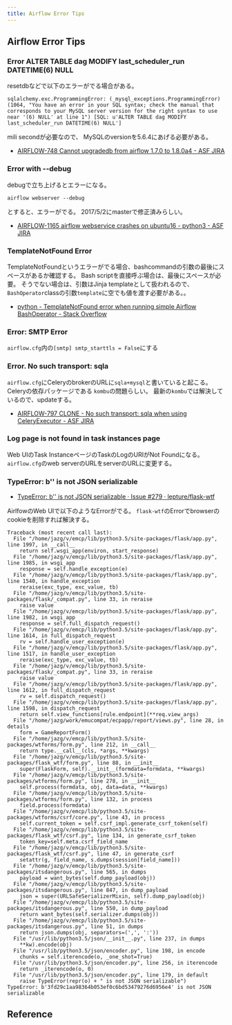 ```yaml
---
title: Airflow Error Tips
---
```


## Airflow Error Tips

### Error ALTER TABLE dag MODIFY last_scheduler_run DATETIME(6) NULL
resetdbなどで以下のエラーがでる場合がある。

```
sqlalchemy.exc.ProgrammingError: (_mysql_exceptions.ProgrammingError) (1064, "You have an error in your SQL syntax; check the manual that corresponds to your MySQL server version for the right syntax to use near '(6) NULL' at line 1") [SQL: u'ALTER TABLE dag MODIFY last_scheduler_run DATETIME(6) NULL']
```

mili secondが必要なので、 MySQLのversionを5.6.4にあげる必要がある。

* [AIRFLOW-748 Cannot upgradedb from airflow 1.7.0 to 1.8.0a4 - ASF JIRA](https://issues.apache.org/jira/browse/AIRFLOW-748)

### Error with --debug
debugで立ち上げるとエラーになる。

```
airflow webserver --debug
```

とすると、エラーがでる。
2017/5/2にmasterで修正済みらしい。

* [AIRFLOW-1165 airflow webservice crashes on ubuntu16 - python3 - ASF JIRA](https://issues.apache.org/jira/browse/AIRFLOW-1165)

### TemplateNotFound Error
TemplateNotFoundというエラーがでる場合、bashcommandの引数の最後にスペースがあるか確認する。
Bash scriptを直接呼ぶ場合は、最後にスペースが必要。
そうでない場合は、引数はJinja templateとして扱われるので、`BashOperator`classの引数`template`に空でも値を渡す必要がある。。

* [python - TemplateNotFound error when running simple Airflow BashOperator - Stack Overflow](https://stackoverflow.com/questions/42147514/templatenotfound-error-when-running-simple-airflow-bashoperator)

### Error: SMTP Error
`airflow.cfg`内の`[smtp] smtp_starttls = False`にする


### Error. No such transport: sqla
`airflow.cfg`にCeleryのbrokerのURLに`sqla+mysql`と書いていると起こる。
Celeryの依存パッケージである `kombu`の問題らしい。
最新の`kombu`では解決しているので、updateする。

* [AIRFLOW-797 CLONE - No such transport: sqla when using CeleryExecutor - ASF JIRA](https://issues.apache.org/jira/browse/AIRFLOW-797)

### Log page is not found in task instances page
Web UIのTask InstanceページのTaskのLogのURIがNot Foundになる。
`airflow.cfg`のweb serverのURLをserverのURLに変更する。

### TypeError: b'' is not JSON serializable
* [TypeError: b'' is not JSON serializable · Issue #279 · lepture/flask-wtf](https://github.com/lepture/flask-wtf/issues/279)

AirlfowのWeb UIで以下のようなErrorがでる。
`flask-wtf`のErrorでbrowserのcookieを削除すれば解決する。

```
Traceback (most recent call last):
  File "/home/jazg/v/emcp/lib/python3.5/site-packages/flask/app.py", line 1997, in __call__
    return self.wsgi_app(environ, start_response)
  File "/home/jazg/v/emcp/lib/python3.5/site-packages/flask/app.py", line 1985, in wsgi_app
    response = self.handle_exception(e)
  File "/home/jazg/v/emcp/lib/python3.5/site-packages/flask/app.py", line 1540, in handle_exception
    reraise(exc_type, exc_value, tb)
  File "/home/jazg/v/emcp/lib/python3.5/site-packages/flask/_compat.py", line 33, in reraise
    raise value
  File "/home/jazg/v/emcp/lib/python3.5/site-packages/flask/app.py", line 1982, in wsgi_app
    response = self.full_dispatch_request()
  File "/home/jazg/v/emcp/lib/python3.5/site-packages/flask/app.py", line 1614, in full_dispatch_request
    rv = self.handle_user_exception(e)
  File "/home/jazg/v/emcp/lib/python3.5/site-packages/flask/app.py", line 1517, in handle_user_exception
    reraise(exc_type, exc_value, tb)
  File "/home/jazg/v/emcp/lib/python3.5/site-packages/flask/_compat.py", line 33, in reraise
    raise value
  File "/home/jazg/v/emcp/lib/python3.5/site-packages/flask/app.py", line 1612, in full_dispatch_request
    rv = self.dispatch_request()
  File "/home/jazg/v/emcp/lib/python3.5/site-packages/flask/app.py", line 1598, in dispatch_request
    return self.view_functions[rule.endpoint](**req.view_args)
  File "/home/jazg/work/emucompat/ecpapp/report/views.py", line 28, in details
    form = GameReportForm()
  File "/home/jazg/v/emcp/lib/python3.5/site-packages/wtforms/form.py", line 212, in __call__
    return type.__call__(cls, *args, **kwargs)
  File "/home/jazg/v/emcp/lib/python3.5/site-packages/flask_wtf/form.py", line 88, in __init__
    super(FlaskForm, self).__init__(formdata=formdata, **kwargs)
  File "/home/jazg/v/emcp/lib/python3.5/site-packages/wtforms/form.py", line 278, in __init__
    self.process(formdata, obj, data=data, **kwargs)
  File "/home/jazg/v/emcp/lib/python3.5/site-packages/wtforms/form.py", line 132, in process
    field.process(formdata)
  File "/home/jazg/v/emcp/lib/python3.5/site-packages/wtforms/csrf/core.py", line 43, in process
    self.current_token = self.csrf_impl.generate_csrf_token(self)
  File "/home/jazg/v/emcp/lib/python3.5/site-packages/flask_wtf/csrf.py", line 134, in generate_csrf_token
    token_key=self.meta.csrf_field_name
  File "/home/jazg/v/emcp/lib/python3.5/site-packages/flask_wtf/csrf.py", line 47, in generate_csrf
    setattr(g, field_name, s.dumps(session[field_name]))
  File "/home/jazg/v/emcp/lib/python3.5/site-packages/itsdangerous.py", line 565, in dumps
    payload = want_bytes(self.dump_payload(obj))
  File "/home/jazg/v/emcp/lib/python3.5/site-packages/itsdangerous.py", line 847, in dump_payload
    json = super(URLSafeSerializerMixin, self).dump_payload(obj)
  File "/home/jazg/v/emcp/lib/python3.5/site-packages/itsdangerous.py", line 550, in dump_payload
    return want_bytes(self.serializer.dumps(obj))
  File "/home/jazg/v/emcp/lib/python3.5/site-packages/itsdangerous.py", line 51, in dumps
    return json.dumps(obj, separators=(',', ':'))
  File "/usr/lib/python3.5/json/__init__.py", line 237, in dumps
    **kw).encode(obj)
  File "/usr/lib/python3.5/json/encoder.py", line 198, in encode
    chunks = self.iterencode(o, _one_shot=True)
  File "/usr/lib/python3.5/json/encoder.py", line 256, in iterencode
    return _iterencode(o, 0)
  File "/usr/lib/python3.5/json/encoder.py", line 179, in default
    raise TypeError(repr(o) + " is not JSON serializable")
TypeError: b'3fd29c1aa98364b053ef0c6bd53479276d6956e4' is not JSON serializable
```

## Reference

